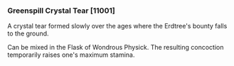 ### Greenspill Crystal Tear [11001]

A crystal tear formed slowly over the ages where the Erdtree's bounty falls to the ground.

Can be mixed in the Flask of Wondrous Physick. The resulting concoction temporarily raises one's maximum stamina.